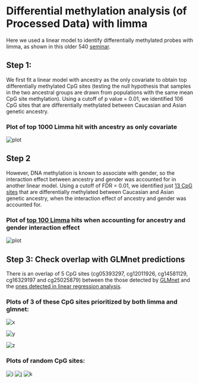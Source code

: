 # Differential methylation analysis (of Processed Data) with limma

Here we used a linear model to identify differentially methylated probes with limma, as shown in this older 540 [seminar](http://www.ugrad.stat.ubc.ca/~stat540/seminars/seminar08_methylation.html).

## Step 1:

We first fit a linear model with ancestry as the only covariate to obtain top differentially methylated CpG sites (testing the null hypothesis that samples in the two ancestral groups are drawn from populations with the same mean CpG site methylation). Using a cutoff of p value = 0.01, we identified 106 CpG sites that are differentially methylated between Caucasian and Asian genetic ancestry. 

### Plot of top 1000 Limma hit with ancestry as only covariate

![plot](https://github.com/STAT540-UBC/team_Methylation-Badassays/blob/master/Scripts/Limma/Limma_files/figure-markdown_github/heatmap%20of%20beta%20values%20of%20top%20100%20Limma%20hits-1.png)

## Step 2

However, DNA methylation is known to associate with gender, so the interaction effect between ancestry and gender was accounted for in another linear model. Using a cutoff of FDR = 0.01, we identified just [13 CpG sites](https://github.com/STAT540-UBC/team_Methylation-Badassays/blob/master/Results/limma_pval0.01_ancestry_accountingforGender.txt) that are differentially methylated between Caucasian and Asian genetic ancestry, when the interaction effect of ancestry and gender was accounted for. 

### Plot of [top 100 Limma](https://github.com/STAT540-UBC/team_Methylation-Badassays/blob/master/Results/limma_top100_ethnicity_accountingforGender.txt) hits when accounting for ancestry and gender interaction effect

![plot](https://github.com/STAT540-UBC/team_Methylation-Badassays/blob/master/Scripts/Limma/Limma_files/figure-markdown_github/heatmap%20of%20beta%20values%20of%20top%20100%20Limma%20hits-1.png)

## Step 3: Check overlap with GLMnet predictions

There is an overlap of 5 CpG sites (cg05393297, cg12011926, cg14581129, cg16329197
and cg25025879) between the those detected by [GLMnet](https://github.com/STAT540-UBC/team_Methylation-Badassays/blob/master/Results/predictorsGlmnet.txt) and the [ones detected in linear regression analysis](https://github.com/STAT540-UBC/team_Methylation-Badassays/blob/master/Results/limma_pval0.01_ancestry_accountingforGender.txt). 

### Plots of 3 of these CpG sites prioritized by both limma and glmnet:

![x](https://github.com/STAT540-UBC/team_Methylation-Badassays/blob/master/Scripts/Limma/Limma_files/figure-markdown_github/importantsite1.png)

![y](https://github.com/STAT540-UBC/team_Methylation-Badassays/blob/master/Scripts/Limma/Limma_files/figure-markdown_github/importantsite2.png)

![z](https://github.com/STAT540-UBC/team_Methylation-Badassays/blob/master/Scripts/Limma/Limma_files/figure-markdown_github/importantsite3.png)
  
  
### Plots of random CpG sites: 
  
![i](https://github.com/STAT540-UBC/team_Methylation-Badassays/blob/master/Scripts/Limma/Limma_files/figure-markdown_github/randosite1.png)
![j](https://github.com/STAT540-UBC/team_Methylation-Badassays/blob/master/Scripts/Limma/Limma_files/figure-markdown_github/randosite2.png)
![k](https://github.com/STAT540-UBC/team_Methylation-Badassays/blob/master/Scripts/Limma/Limma_files/figure-markdown_github/randosite3.png)
  
  


